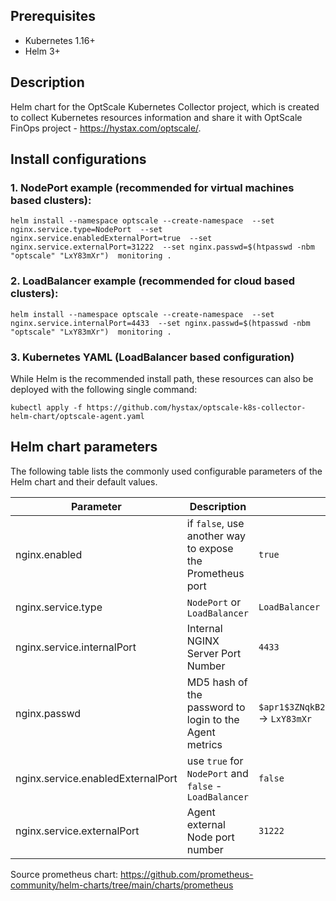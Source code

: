 ## Prerequisites

- Kubernetes 1.16+
- Helm 3+

## Description
Helm chart for the OptScale Kubernetes Collector project, which is created to collect Kubernetes resources information and share it with OptScale FinOps project - https://hystax.com/optscale/.

## Install configurations
### 1. NodePort example (recommended for virtual machines based clusters):
`helm install --namespace optscale --create-namespace 
--set nginx.service.type=NodePort 
--set nginx.service.enabledExternalPort=true 
--set nginx.service.externalPort=31222 
--set nginx.passwd=$(htpasswd -nbm "optscale" "LxY83mXr") 
monitoring .`

### 2. LoadBalancer example (recommended for cloud based clusters):
`helm install --namespace optscale --create-namespace 
--set nginx.service.internalPort=4433 
--set nginx.passwd=$(htpasswd -nbm "optscale" "LxY83mXr") 
monitoring .`

### 3. Kubernetes YAML (LoadBalancer based configuration)
While Helm is the recommended install path, these resources can also be deployed with the following single command:

`kubectl apply -f https://github.com/hystax/optscale-k8s-collector-helm-chart/optscale-agent.yaml`

## Helm chart parameters
The following table lists the commonly used configurable parameters of the Helm chart and their default values.

Parameter | Description | Default
--------- | ------------------------------------------------ | -------
nginx.enabled | if `false`, use another way to expose the Prometheus port | `true`
nginx.service.type | `NodePort` or `LoadBalancer` | `LoadBalancer`
nginx.service.internalPort | Internal NGINX Server Port Number | `4433`
nginx.passwd | MD5 hash of the password to login to the Agent metrics | `$apr1$3ZNqkB28$hpCxPgci/AqdV0lTS1Q9N0` -> `LxY83mXr`
nginx.service.enabledExternalPort | use `true` for `NodePort` and `false` - `LoadBalancer`| `false`
nginx.service.externalPort | Agent external Node port number | `31222`

Source prometheus chart: https://github.com/prometheus-community/helm-charts/tree/main/charts/prometheus